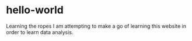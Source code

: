 # hello-world
Learning the ropes
I am attempting to make a go of learning this website in order to learn data analysis.
